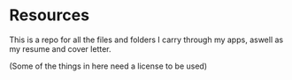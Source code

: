 # Resources
This is a repo for all the files and folders I carry through my apps, aswell as my resume and cover letter.

(Some of the things in here need a license to be used)
